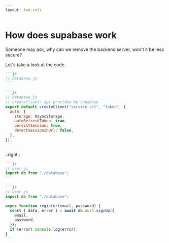 ```yaml
---
layout: two-cols
---
```


# How does supabase work

Someone may ask, why can we remove the backend server, won't it be less secure?

Let's take a look at the code.

````md magic-move
```js
// database.js
```

```js
// database.js
// createClient: api provided by supabase
export default createClient("service url", "token", {
  auth: {
    storage: AsyncStorage,
    autoRefreshToken: true,
    persistSession: true,
    detectSessionInUrl: false,
  },
});
```
````

<style>
.slidev-code-wrapper {
  margin-left: 10px !important;
}
</style>

::right::

<v-click>

````md magic-move
```js
// user.js
import db from "./database";
```

```js
// user.js
import db from "./database";

async function register(email, password) {
  const { data, error } = await db.auth.signUp({
    email,
    password,
  });
  if (error) console.log(error);
}
```
````

</v-click>
